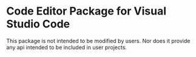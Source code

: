 # Code Editor Package for Visual Studio Code

This package is not intended to be modified by users.
Nor does it provide any api intended to be included in user projects.